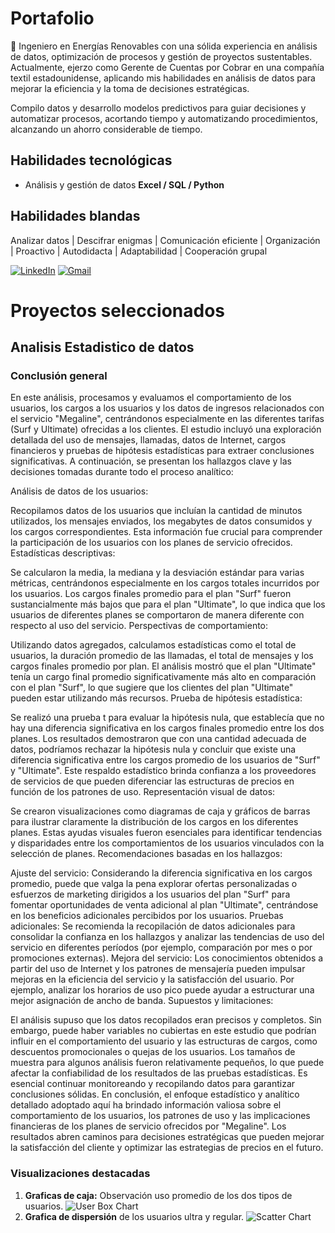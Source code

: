 # Portafolio

🌱 Ingeniero en Energías Renovables con una sólida experiencia en análisis de datos, optimización de procesos y gestión de proyectos sustentables. Actualmente, ejerzo como Gerente de Cuentas por Cobrar en una compañía textil estadounidense, aplicando mis habilidades en análisis de datos para mejorar la eficiencia y la toma de decisiones estratégicas.

Compilo datos y desarrollo modelos predictivos para guiar decisiones y automatizar procesos, acortando tiempo y automatizando procedimientos, alcanzando un ahorro considerable de tiempo.

## Habilidades tecnológicas
- Análisis y gestión de datos **Excel / SQL / Python**

## Habilidades blandas

Analizar datos | Descifrar enigmas | Comunicación eficiente | Organización | Proactivo | Autodidacta | Adaptabilidad | Cooperación grupal


[![LinkedIn](https://img.shields.io/badge/linkedin-%23295F98.svg?style=for-the-badge&logo=linkedin&logoColor=white)](https://www.linkedin.com/in/ana-sosa-lv/)
[![Gmail](https://img.shields.io/badge/Gmail-295F98?style=for-the-badge&logo=gmail&logoColor=white)](mailto:sosavargasana@gmail.com)



# Proyectos seleccionados

## Analisis Estadistico de datos
### Conclusión general

En este análisis, procesamos y evaluamos el comportamiento de los usuarios, los cargos a los usuarios y los datos de ingresos relacionados con el servicio "Megaline", centrándonos especialmente en las diferentes tarifas (Surf y Ultimate) ofrecidas a los clientes. El estudio incluyó una exploración detallada del uso de mensajes, llamadas, datos de Internet, cargos financieros y pruebas de hipótesis estadísticas para extraer conclusiones significativas. A continuación, se presentan los hallazgos clave y las decisiones tomadas durante todo el proceso analítico:

Análisis de datos de los usuarios:

Recopilamos datos de los usuarios que incluían la cantidad de minutos utilizados, los mensajes enviados, los megabytes de datos consumidos y los cargos correspondientes. Esta información fue crucial para comprender la participación de los usuarios con los planes de servicio ofrecidos.
Estadísticas descriptivas:

Se calcularon la media, la mediana y la desviación estándar para varias métricas, centrándonos especialmente en los cargos totales incurridos por los usuarios. Los cargos finales promedio para el plan "Surf" fueron sustancialmente más bajos que para el plan "Ultimate", lo que indica que los usuarios de diferentes planes se comportaron de manera diferente con respecto al uso del servicio.
Perspectivas de comportamiento:

Utilizando datos agregados, calculamos estadísticas como el total de usuarios, la duración promedio de las llamadas, el total de mensajes y los cargos finales promedio por plan. El análisis mostró que el plan "Ultimate" tenía un cargo final promedio significativamente más alto en comparación con el plan "Surf", lo que sugiere que los clientes del plan "Ultimate" pueden estar utilizando más recursos.
Prueba de hipótesis estadística:

Se realizó una prueba t para evaluar la hipótesis nula, que establecía que no hay una diferencia significativa en los cargos finales promedio entre los dos planes. Los resultados demostraron que con una cantidad adecuada de datos, podríamos rechazar la hipótesis nula y concluir que existe una diferencia significativa entre los cargos promedio de los usuarios de "Surf" y "Ultimate". Este respaldo estadístico brinda confianza a los proveedores de servicios de que pueden diferenciar las estructuras de precios en función de los patrones de uso.
Representación visual de datos:

Se crearon visualizaciones como diagramas de caja y gráficos de barras para ilustrar claramente la distribución de los cargos en los diferentes planes. Estas ayudas visuales fueron esenciales para identificar tendencias y disparidades entre los comportamientos de los usuarios vinculados con la selección de planes.
Recomendaciones basadas en los hallazgos:

Ajuste del servicio: Considerando la diferencia significativa en los cargos promedio, puede que valga la pena explorar ofertas personalizadas o esfuerzos de marketing dirigidos a los usuarios del plan "Surf" para fomentar oportunidades de venta adicional al plan "Ultimate", centrándose en los beneficios adicionales percibidos por los usuarios.
Pruebas adicionales: Se recomienda la recopilación de datos adicionales para consolidar la confianza en los hallazgos y analizar las tendencias de uso del servicio en diferentes períodos (por ejemplo, comparación por mes o por promociones externas).
Mejora del servicio: Los conocimientos obtenidos a partir del uso de Internet y los patrones de mensajería pueden impulsar mejoras en la eficiencia del servicio y la satisfacción del usuario. Por ejemplo, analizar los horarios de uso pico puede ayudar a estructurar una mejor asignación de ancho de banda.
Supuestos y limitaciones:

El análisis supuso que los datos recopilados eran precisos y completos. Sin embargo, puede haber variables no cubiertas en este estudio que podrían influir en el comportamiento del usuario y las estructuras de cargos, como descuentos promocionales o quejas de los usuarios.
Los tamaños de muestra para algunos análisis fueron relativamente pequeños, lo que puede afectar la confiabilidad de los resultados de las pruebas estadísticas. Es esencial continuar monitoreando y recopilando datos para garantizar conclusiones sólidas.
En conclusión, el enfoque estadístico y analítico detallado adoptado aquí ha brindado información valiosa sobre el comportamiento de los usuarios, los patrones de uso y las implicaciones financieras de los planes de servicio ofrecidos por "Megaline". Los resultados abren caminos para decisiones estratégicas que pueden mejorar la satisfacción del cliente y optimizar las estrategias de precios en el futuro.

### Visualizaciones destacadas
1. **Graficas de caja:** Observación uso promedio de los dos tipos de usuarios.
![User Box Chart](assets/img_megaline.png)
2. **Grafica de dispersión** de los usuarios ultra y regular.
![Scatter Chart](assets/img_megaline_users.png)


